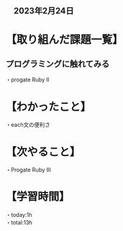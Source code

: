 ## 　2023年2月24日

# 【取り組んだ課題一覧】
## プログラミングに触れてみる
・progate Ruby II
# 【わかったこと】
・each文の便利さ
# 【次やること】
・Progate Ruby III
# 【学習時間】
・today:1h  
・total:13h

